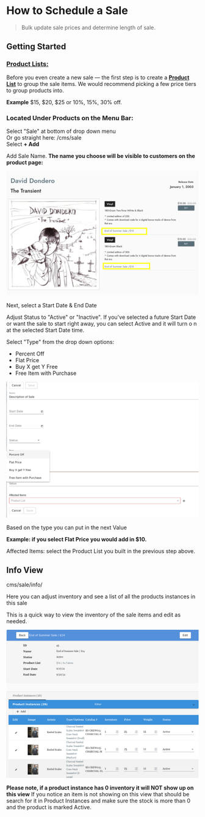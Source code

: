 # How to Schedule a Sale
> Bulk update sale prices and determine length of sale. 

## Getting Started
### [Product Lists:](product_lists.md)
Before you even create a new sale &mdash; the first step is to create a [**Product List**](product_lists.md) to group the sale items. We would recommend picking a few price tiers to group products into.

**Example** $15, $20, $25 or 10%, 15%, 30% off. 
### Located Under Products on the Menu Bar: <br />
Select "Sale" at bottom of drop down menu <br />
Or go straight here:  /cms/sale<br />
Select **+ Add** <br />

Add Sale Name. **The name you choose will be visible to customers on the product page:**

![](views/sale_3.png)


Next, select a Start Date & End Date

Adjust Status to "Active" or "Inactive". If you've selected a future Start Date or want the sale to start right away, you can select Active and it will turn o n at the selected Start Date time.  

Select "Type" from the drop down options: 

- Percent Off
- Flat Price 
- Buy X get Y Free 
- Free Item with Purchase

![](views/sale_1.png)

Based on the type you can put in the next Value

**Example: if you select Flat Price you would add in $10.**

Affected Items: 
select the Product List you built in the previous step above. 

## Info View
cms/sale/info/

Here you can adjust inventory and see a list of all the products instances in this sale 

This is a quick way to view the inventory of the sale items and edit as needed. 

![](views/sale_2.png)

**Please note, if a product instance has 0 inventory it will NOT show up on this view** 
If you notice an item is not showing on this view that should be search for it in Product Instances and make sure the stock is more than 0 and the product is marked Active. 